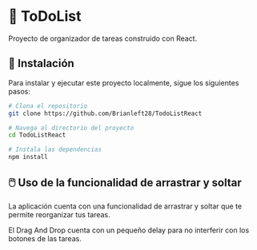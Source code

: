 # 📝 ToDoList

Proyecto de organizador de tareas construido con React.

## 🚀 Instalación

Para instalar y ejecutar este proyecto localmente, sigue los siguientes pasos:

```bash
# Clona el repositorio
git clone https://github.com/Brianleft28/TodoListReact

# Navega al directorio del proyecto
cd TodoListReact

# Instala las dependencias
npm install

```
## 🖱️ Uso de la funcionalidad de arrastrar y soltar

La aplicación cuenta con una funcionalidad de arrastrar y soltar que te permite reorganizar tus tareas.

El Drag And Drop cuenta con un pequeño delay para no interferir con los botones de las tareas.  